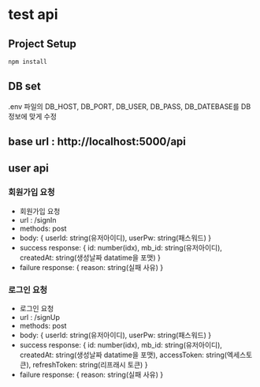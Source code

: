 # test api

## Project Setup

```sh
npm install
```

## DB set

.env 파일의 DB_HOST, DB_PORT, DB_USER, DB_PASS, DB_DATEBASE를 DB정보에 맞게 수정

## base url : http://localhost:5000/api

## user api

### 회원가입 요청

- 회원가입 요청
- url : /signIn
- methods: post
- body: { userId: string(유저아이디), userPw: string(패스워드) }
- success response: { id: number(idx), mb_id: string(유저아이디), createdAt: string(생성날짜 datatime을 포맷) }
- failure response: { reason: string(실패 사유) }

### 로그인 요청

- 로그인 요청
- url : /signUp
- methods: post
- body: { userId: string(유저아이디), userPw: string(패스워드) }
- success response: { id: number(idx), mb_id: string(유저아이디), createdAt: string(생성날짜 datatime을 포맷), accessToken: string(엑세스토큰), refreshToken: string(리프래시 토큰) }
- failure response: { reason: string(실패 사유) }
